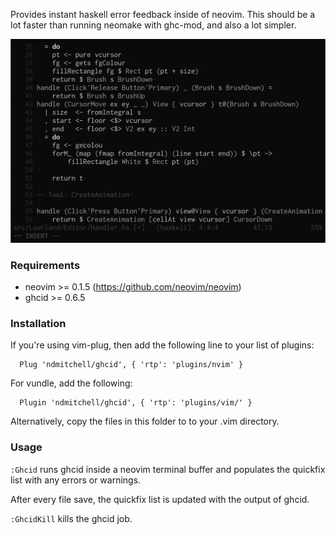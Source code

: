 
Provides instant haskell error feedback inside of neovim.
This should be a lot faster than running neomake with ghc-mod, and
also a lot simpler.

![Obligatory gif][1]

[1]: https://github.com/cloudhead/images/raw/master/neovim-ghcid.gif

### Requirements

  * neovim >= 0.1.5 (https://github.com/neovim/neovim)
  * ghcid >= 0.6.5

### Installation

  If you're using vim-plug, then add the following line to your list of plugins:

      Plug 'ndmitchell/ghcid', { 'rtp': 'plugins/nvim' }

  For vundle, add the following:

      Plugin 'ndmitchell/ghcid', { 'rtp': 'plugins/vim/' }

  Alternatively, copy the files in this folder to to your .vim directory.

### Usage

  `:Ghcid` runs ghcid inside a neovim terminal buffer and populates
  the quickfix list with any errors or warnings.

  After every file save, the quickfix list is updated with the output
  of ghcid.

  `:GhcidKill` kills the ghcid job.

